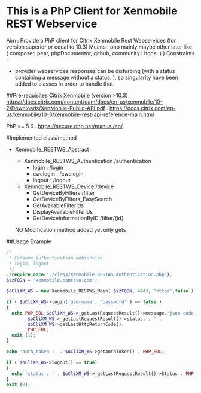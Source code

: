 # This is a PhP Client for Xenmobile REST Webservice


Aim : Provide a PhP client for Citrix Xenmobile Rest Webservices (for version superior or equal to 10.3)
Means : php mainly maybe other later like ( composer, pear, phpDocumentor, github, community I hope :) )
Constraints :
  - provider webservices responses can be disturbing (with a status containing a message without a status..),
  so singularity have been added to classes in order to handle that.

##Pre-requisites
Citrix Xenmobile (version >10.3)
 . https://docs.citrix.com/content/dam/docs/en-us/xenmobile/10-2/Downloads/XenMobile-Public-API.pdf
 . https://docs.citrix.com/en-us/xenmobile/10-3/xenmobile-rest-api-reference-main.html

PhP >= 5.6
 . https://secure.php.net/manual/en/

#Implemented class/method

- Xenmobile_RESTWS_Abstract
  - Xenmobile_RESTWS_Authentication /authentication
    - login : /login
    - cwclogin : /cwclogin
    - logout : /logout
  - Xenmobile_RESTWS_Device /device
    - GetDeviceByFilters /filter
    - GetDeviceByFilters_EasySearch
    - GetAvailableFilterIds
    - DisplayAvailableFilterIds
    - GetDeviceInformationByID /filter/{id}

   NO Modification method added yet only gets

##Usage Example
```php
/*
 * Consume authentication webservice
 * login, logout
 */
./require_once('./class/Xenmobile_RESTWS_Authentication.php');
$szFQDN = 'xenmobile.contoso.com';

$oCliXM_WS = new Xenmobile_RESTWS_Main( $szFQDN, 4443, 'https',false );

if ( $oCliXM_WS->login('username', 'password' ) == false )
{
  echo PHP_EOL.$oCliXM_WS->_getLastRequestResult()->message.'json code:'.
        $oCliXM_WS->_getLastRequestResult()->status.', ' .
        $oCliXM_WS->getLastHttpReturnCode().
        PHP_EOL;
  exit (1);
}

echo 'auth_token :' . $oCliXM_WS->getAuthToken() . PHP_EOL;

if ( $oCliXM_WS->logout() == true)
{
  echo 'status : ' . $oCliXM_WS->_getLastRequestResult()->Status . PHP_EOL;
}
exit (0);
```
